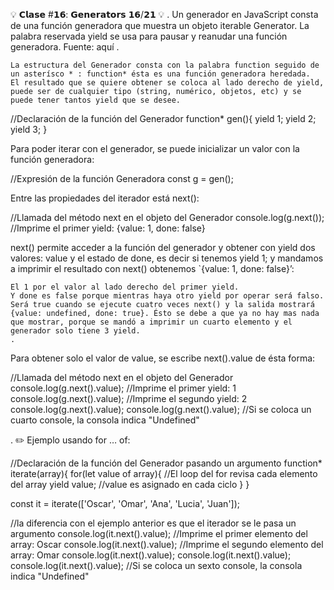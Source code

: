 💡 𝗖𝗹𝗮𝘀𝗲 #𝟭𝟲: 𝗚𝗲𝗻𝗲𝗿𝗮𝘁𝗼𝗿𝘀 𝟭𝟲/𝟮𝟭 💡
.
Un generador en JavaScript consta de una función generadora que muestra un objeto iterable Generator. La palabra reservada yield se usa para pausar y reanudar una función generadora.
Fuente: aquí
.

    La estructura del Generador consta con la palabra function seguido de un asterísco * : function* ésta es una función generadora heredada.
    El resultado que se quiere obtener se coloca al lado derecho de yield, puede ser de cualquier tipo (string, numérico, objetos, etc) y se puede tener tantos yield que se desee.

//Declaración de la función del Generador
function* gen(){
	yield 1;
	yield 2;
	yield 3;
}

Para poder iterar con el generador, se puede inicializar un valor con la función generadora:

//Expresión de la función Generadora
const g = gen();

Entre las propiedades del iterador está next():

//Llamada del método next en el objeto del Generador
console.log(g.next()); //Imprime el primer yield: {value: 1, done: false} 

next() permite acceder a la función del generador y obtener con yield dos valores: value y el estado de done, es decir si tenemos yield 1; y mandamos a imprimir el resultado con next() obtenemos `{value: 1, done: false}’:

    El 1 por el valor al lado derecho del primer yield.
    Y done es false porque mientras haya otro yield por operar será falso.
    Será true cuando se ejecute cuatro veces next() y la salida mostrará {value: undefined, done: true}. Ésto se debe a que ya no hay mas nada que mostrar, porque se mandó a imprimir un cuarto elemento y el generador solo tiene 3 yield.
    .

Para obtener solo el valor de value, se escribe next().value de ésta forma:

//Llamada del método next en el objeto del Generador
console.log(g.next().value); //Imprime el primer yield: 1
console.log(g.next().value); //Imprime el segundo yield: 2
console.log(g.next().value); 
console.log(g.next().value); //Si se coloca un cuarto console, la consola indica "Undefined"

.
✏️ Ejemplo usando for … of:

//Declaración de la función del Generador pasando un argumento
function* iterate(array){
    for(let value of array){ //El loop del for revisa cada elemento del array
        yield value; //value es asignado en cada ciclo
    }
}

const it = iterate(['Oscar', 'Omar', 'Ana', 'Lucia', 'Juan']); 

//la diferencia con el ejemplo anterior es que el iterador se le pasa un argumento
console.log(it.next().value); //Imprime el primer elemento del array: Oscar
console.log(it.next().value); //Imprime el segundo elemento del array: Omar
console.log(it.next().value);
console.log(it.next().value);
console.log(it.next().value); //Si se coloca un sexto console, la consola indica "Undefined"
